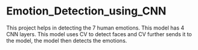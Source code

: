 # Emotion_Detection_using_CNN

This project helps in detecting the 7 human emotions. 
This model has 4 CNN layers.
This model uses CV to detect faces and CV further sends it to the model, the model then detects the emotions. 
